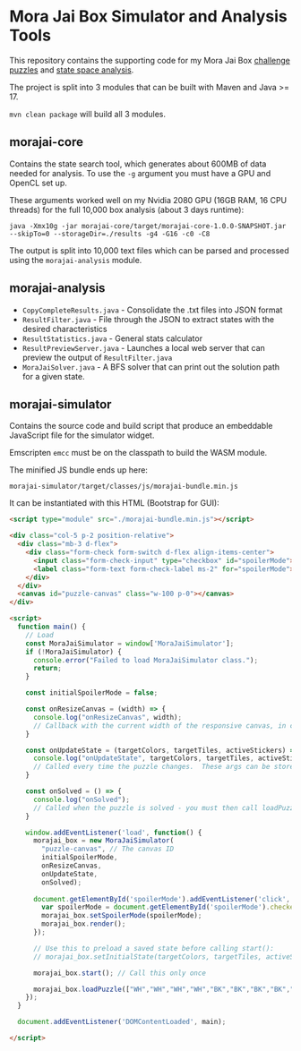 # Mora Jai Box Simulator and Analysis Tools

This repository contains the supporting code for my Mora Jai Box [challenge puzzles](https://chandler.io/posts/2025/07/mora-jai-box-simulator) and [state space analysis](https://chandler.io/posts/2025/07/mora-jai-box-solution-space-analysis/).

The project is split into 3 modules that can be built with Maven and Java >= 17.

`mvn clean package` will build all 3 modules.

## morajai-core

Contains the state search tool, which generates about 600MB of data needed for analysis.  To use the `-g` argument you must have a GPU and OpenCL set up.

These arguments worked well on my Nvidia 2080 GPU (16GB RAM, 16 CPU threads) for the full 10,000 box analysis (about 3 days runtime):

```java -Xmx10g -jar morajai-core/target/morajai-core-1.0.0-SNAPSHOT.jar --skipTo=0 --storageDir=./results -g4 -G16 -c0 -C8```

The output is split into 10,000 text files which can be parsed and processed using the `morajai-analysis` module.

## morajai-analysis

 * `CopyCompleteResults.java` - Consolidate the .txt files into JSON format
 * `ResultFilter.java` - File through the JSON to extract states with the desired characteristics
 * `ResultStatistics.java` - General stats calculator
 * `ResultPreviewServer.java` - Launches a local web server that can preview the output of `ResultFilter.java`
 * `MoraJaiSolver.java` - A BFS solver that can print out the solution path for a given state.

## morajai-simulator

Contains the source code and build script that produce an embeddable JavaScript file for the simulator widget.

Emscripten `emcc` must be on the classpath to build the WASM module.

The minified JS bundle ends up here:

```morajai-simulator/target/classes/js/morajai-bundle.min.js```

It can be instantiated with this HTML (Bootstrap for GUI):

```html
<script type="module" src="./morajai-bundle.min.js"></script>

<div class="col-5 p-2 position-relative">
  <div class="mb-3 d-flex">
    <div class="form-check form-switch d-flex align-items-center">
      <input class="form-check-input" type="checkbox" id="spoilerMode">
      <label class="form-text form-check-label ms-2" for="spoilerMode">Spoiler Mode</label>
    </div>
  </div>
  <canvas id="puzzle-canvas" class="w-100 p-0"></canvas>
</div>

<script>
  function main() {
    // Load 
    const MoraJaiSimulator = window['MoraJaiSimulator'];
    if (!MoraJaiSimulator) {
      console.error("Failed to load MoraJaiSimulator class.");
      return;
    }

    const initialSpoilerMode = false;

    const onResizeCanvas = (width) => {
      console.log("onResizeCanvas", width);
      // Callback with the current width of the responsive canvas, in case you need to resize anything else
    }

    const onUpdateState = (targetColors, targetTiles, activeStickers) => {
      console.log("onUpdateState", targetColors, targetTiles, activeStickers);
      // Called every time the puzzle changes.  These args can be stored and passed back to setInitialState if needed
    }

    const onSolved = () => {
      console.log("onSolved");
      // Called when the puzzle is solved - you must then call loadPuzzle(...) to reset it
    }

    window.addEventListener('load', function() {
      morajai_box = new MoraJaiSimulator(
        "puzzle-canvas", // The canvas ID
        initialSpoilerMode,
        onResizeCanvas,
        onUpdateState,
        onSolved);
      
      document.getElementById('spoilerMode').addEventListener('click', function() {
        var spoilerMode = document.getElementById('spoilerMode').checked;
        morajai_box.setSpoilerMode(spoilerMode);
        morajai_box.render();
      });

      // Use this to preload a saved state before calling start():
      // morajai_box.setInitialState(targetColors, targetTiles, activeStickers);

      morajai_box.start(); // Call this only once

      morajai_box.loadPuzzle(["WH","WH","WH","WH","BK","BK","BK","BK","WH"], ["WH","WH","BK","WH"]);
    });
  }

  document.addEventListener('DOMContentLoaded', main);

</script>
```
